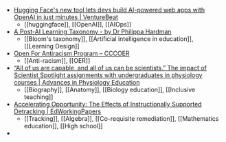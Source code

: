 - [Hugging Face's new tool lets devs build AI-powered web apps with OpenAI in just minutes | VentureBeat](https://venturebeat.com/ai/hugging-face-new-tool-developers-build-ai-web-apps-openai-minutes/)
	- [[huggingface]], [[OpenAI]], [[AIOps]]
- [A Post-AI Learning Taxonomy - by Dr Philippa Hardman](https://drphilippahardman.substack.com/p/a-post-ai-learning-taxonomy)
	- [[Bloom's taxonomy]], [[Artificial intelligence in education]], [[Learning Design]]
- [Open For Antiracism Program – CCCOER](https://www.cccoer.org/ofar/)
	- [[Anti-racism]], [[OER]]
- [“All of us are capable, and all of us can be scientists.” The impact of Scientist Spotlight assignments with undergraduates in physiology courses | Advances in Physiology Education](https://journals.physiology.org/doi/full/10.1152/advan.00116.2024)
	- [[Biography]], [[Anatomy]], [[Biology education]], [[Inclusive teaching]]
- [Accelerating Opportunity: The Effects of Instructionally Supported Detracking | EdWorkingPapers](https://edworkingpapers.com/ai24-986)
	- [[Tracking]], [[Algebra]], [[Co-requisite remediation]], [[Mathematics education]], [[High school]]
-